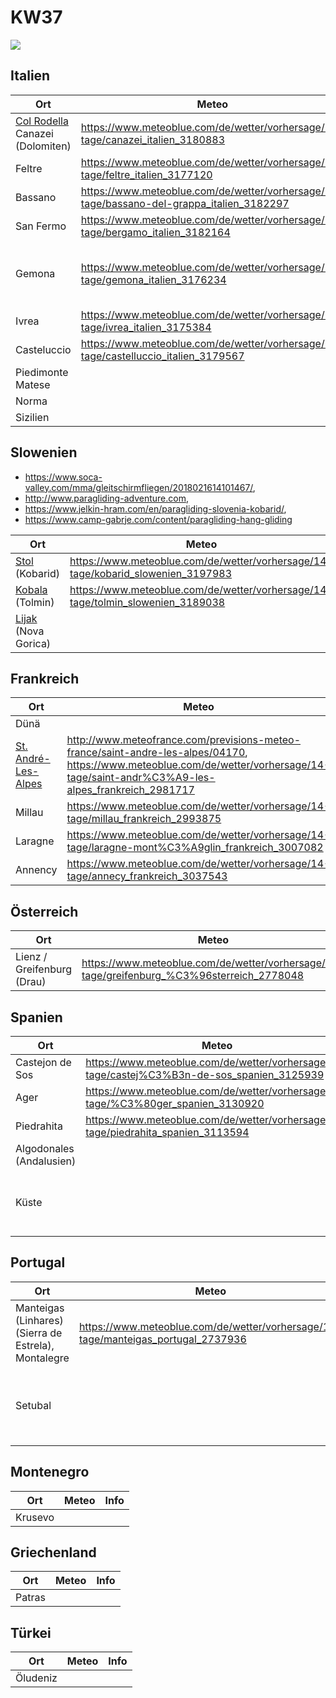 # KW37
![](https://qph.fs.quoracdn.net/main-qimg-99b226557db5624c9a3236052b7032db)
## Italien
| Ort | Meteo | Info |
| --- | --- | --- |
| [Col Rodella](http://www.paragliding365.com/index-p-flightarea_details_383.html) Canazei (Dolomiten) | https://www.meteoblue.com/de/wetter/vorhersage/14-tage/canazei_italien_3180883 | Nordwind? / Funkgerät? | 
| Feltre | https://www.meteoblue.com/de/wetter/vorhersage/14-tage/feltre_italien_3177120 | |
| Bassano | https://www.meteoblue.com/de/wetter/vorhersage/14-tage/bassano-del-grappa_italien_3182297 | Viele Leute? |
| San Fermo | https://www.meteoblue.com/de/wetter/vorhersage/14-tage/bergamo_italien_3182164 | |
| Gemona | https://www.meteoblue.com/de/wetter/vorhersage/14-tage/gemona_italien_3176234 | (nähe Kobarid Slowenien -> Flughafen?) |
| Ivrea | https://www.meteoblue.com/de/wetter/vorhersage/14-tage/ivrea_italien_3175384 | |
| Casteluccio | https://www.meteoblue.com/de/wetter/vorhersage/14-tage/castelluccio_italien_3179567 |  |
| Piedimonte Matese | | |
| Norma | | (atz latina) |
| Sizilien | | |

## Slowenien
* https://www.soca-valley.com/mma/gleitschirmfliegen/2018021614101467/, 
* http://www.paragliding-adventure.com, 
* https://www.jelkin-hram.com/en/paragliding-slovenia-kobarid/, 
* https://www.camp-gabrje.com/content/paragliding-hang-gliding 

| Ort | Meteo | Info |
| --- | --- | --- |
| [Stol](http://www.paragliding365.com/index-p-flightarea_details_5141.htm) (Kobarid) | https://www.meteoblue.com/de/wetter/vorhersage/14-tage/kobarid_slowenien_3197983 |  l |
| [Kobala](http://www.paragliding365.com/index-p-flightarea_details_4613.html)  (Tolmin) | https://www.meteoblue.com/de/wetter/vorhersage/14-tage/tolmin_slowenien_3189038 |  |
| [Lijak](http://www.paragliding365.com/index-p-flightarea_details_5101.html) (Nova Gorica) | |  | 

## Frankreich
| Ort | Meteo | Info |
| --- | --- | --- |
| Dünä | | |
| [St. André-Les-Alpes](http://www.paragliding365.com/index-p-flightarea_details_4730.html) | http://www.meteofrance.com/previsions-meteo-france/saint-andre-les-alpes/04170, https://www.meteoblue.com/de/wetter/vorhersage/14-tage/saint-andr%C3%A9-les-alpes_frankreich_2981717 | https://www.flyozone.com/paragliders/de/infozone/fly-gourdon/st-andre-les-alpes/ |
| Millau | https://www.meteoblue.com/de/wetter/vorhersage/14-tage/millau_frankreich_2993875 | |
| Laragne | https://www.meteoblue.com/de/wetter/vorhersage/14-tage/laragne-mont%C3%A9glin_frankreich_3007082 | Noch genug Thermik? |
| Annency | https://www.meteoblue.com/de/wetter/vorhersage/14-tage/annecy_frankreich_3037543 | Viele Leute? Genug Thermik? |

## Österreich
| Ort | Meteo | Info |
| --- | --- | --- |
| Lienz / Greifenburg (Drau) | https://www.meteoblue.com/de/wetter/vorhersage/14-tage/greifenburg_%C3%96sterreich_2778048 | Noch genug Thermik? |

## Spanien
| Ort | Meteo | Info |
| --- | --- | --- |
| Castejon de Sos | https://www.meteoblue.com/de/wetter/vorhersage/14-tage/castej%C3%B3n-de-sos_spanien_3125939 |
| Ager | https://www.meteoblue.com/de/wetter/vorhersage/14-tage/%C3%80ger_spanien_3130920 | |
| Piedrahita | https://www.meteoblue.com/de/wetter/vorhersage/14-tage/piedrahita_spanien_3113594 | |
| Algodonales (Andalusien) | | |
| Küste | | -> Soaring is boring ;-) |

## Portugal
| Ort | Meteo | Info |
| --- | --- | --- |
| Manteigas (Linhares) (Sierra de Estrela), Montalegre | https://www.meteoblue.com/de/wetter/vorhersage/14-tage/manteigas_portugal_2737936 | |
| Setubal | | , Küste -> Soaring is boring ;-) |

## Montenegro 
| Ort | Meteo | Info |
| --- | --- | --- |
| Krusevo | | |

## Griechenland
| Ort | Meteo | Info |
| --- | --- | --- |
| Patras | | |

## Türkei
| Ort | Meteo | Info |
| --- | --- | --- |
| Öludeniz | | |
